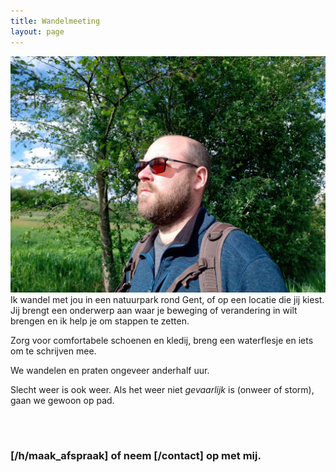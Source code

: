 ```yaml
---
title: Wandelmeeting
layout: page
---
```


![Wandelmeeting](/images/wandelen_bourgoyen.jpg)
Ik wandel met jou in een natuurpark rond Gent, of op een locatie die jij kiest. Jij brengt een onderwerp aan waar je beweging of verandering in wilt brengen en ik help je om stappen te zetten. 

Zorg voor comfortabele schoenen en kledij, breng een waterflesje en iets om te schrijven mee.

We wandelen en praten ongeveer anderhalf uur.

Slecht weer is ook weer. Als het weer niet *gevaarlijk* is (onweer of storm), gaan we gewoon op pad.  

<br/>
<br/>

### [/h/maak_afspraak] of neem [/contact] op met mij.
